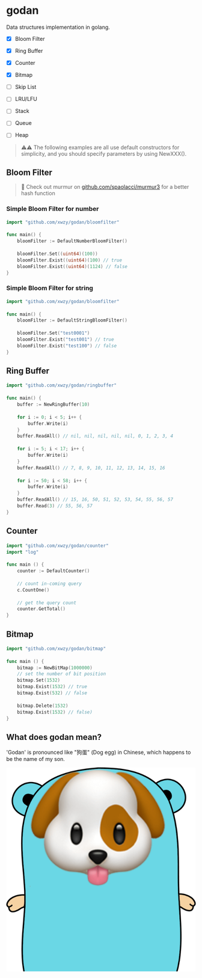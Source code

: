 # godan
Data structures implementation in golang.

- [x] Bloom Filter
- [x] Ring Buffer
- [x] Counter
- [x] Bitmap
- [ ] Skip List
- [ ] LRU/LFU

- [ ] Stack
- [ ] Queue
- [ ] Heap

> ⚠️⚠️ The following examples are all use default constructors for simplicity, and you should specify parameters by using NewXXX().  

## Bloom Filter
> 🚀 Check out murmur on [github.com/spaolacci/murmur3](github.com/spaolacci/murmur3) for a better hash function

### Simple Bloom Filter for number
```go
import "github.com/xwzy/godan/bloomfilter"

func main() {
    bloomFilter := DefaultNumberBloomFilter()
    
    bloomFilter.Set((uint64)(100))
    bloomFilter.Exist((uint64)(100) // true
    bloomFilter.Exist((uint64)(1124) // false
}
```

### Simple Bloom Filter for string
```go
import "github.com/xwzy/godan/bloomfilter"

func main() {
    bloomFilter := DefaultStringBloomFilter()
    
    bloomFilter.Set("test0001")
    bloomFilter.Exist("test001") // true
    bloomFilter.Exist("test100") // false
}
```

## Ring Buffer
```go
import "github.com/xwzy/godan/ringbuffer"

func main() {
    buffer := NewRingBuffer(10)
    
    for i := 0; i < 5; i++ {
        buffer.Write(i)
    }
    buffer.ReadAll() // nil, nil, nil, nil, nil, 0, 1, 2, 3, 4
    
    for i := 5; i < 17; i++ {
        buffer.Write(i)
    }
    buffer.ReadAll() // 7, 8, 9, 10, 11, 12, 13, 14, 15, 16
    
    for i := 50; i < 58; i++ {
        buffer.Write(i)
    }
    buffer.ReadAll() // 15, 16, 50, 51, 52, 53, 54, 55, 56, 57
    buffer.Read(3) // 55, 56, 57
}
```

## Counter
```go
import "github.com/xwzy/godan/counter"
import "log"

func main () {
    counter := DefaultCounter()
    
    // count in-coming query
    c.CountOne()
    
    // get the query count
    counter.GetTotal()
}
```

## Bitmap
```go
import "github.com/xwzy/godan/bitmap"

func main () {
    bitmap := NewBitMap(1000000) 
    // set the number of bit position
    bitmap.Set(1532)
    bitmap.Exist(1532) // true
    bitmap.Exist(532) // false
    
    bitmap.Delete(1532)
    bitmap.Exist(1532) // false)
}
```



## What does godan mean?
'Godan' is pronounced like "狗蛋" (Dog egg) in Chinese, which happens to be the name of my son.

![](doc/img/godan.png)


